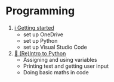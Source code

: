 # Programming

1. [ℹ️ Getting started](01.setup/index.md)
    - set up OneDrive
    - set up Python
    - set up Visual Studio Code
2. [🐍 (Re)Intro to Python](02.intro/index.md)
    - Assigning and using variables
    - Printing text and getting user input
    - Doing basic maths in code